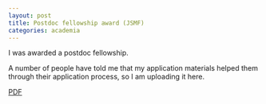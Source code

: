```yaml
---
layout: post
title: Postdoc fellowship award (JSMF)
categories: academia
---
```


I was awarded a postdoc fellowship.

A number of people have told me that my application materials helped them through their application process, so I am uploading it here.

<object data="{{ site.baseurl }}/assets/jsmf-AvikDe.pdf" width="800" height="600" type="application/pdf"></object>

[PDF](/assets/jsmf-AvikDe.pdf)
